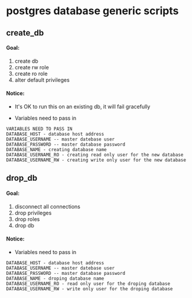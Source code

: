 # postgres database generic scripts

## create_db

#### Goal:

1. create db
2. create rw role
3. create ro role
4. alter default privileges

#### Notice:

* It's OK to run this on an existing db, it will fail gracefully

* Variables need to pass in
```
VARIABLES NEED TO PASS IN
DATABASE_HOST - database host address
DATABASE_USERNAME -- master datebase user
DATABASE_PASSWORD -- master database password
DATABASE_NAME - creating database name
DATABASE_USERNAME_RO - creating read only user for the new database
DATABASE_USERNAME_RW - creating write only user for the new database
```

## drop_db

#### Goal:

1. disconnect all connections
2. drop privileges
3. drop roles
4. drop db

#### Notice:

* Variables need to pass in
```
DATABASE_HOST - database host address
DATABASE_USERNAME -- master datebase user
DATABASE_PASSWORD -- master database password
DATABASE_NAME - droping database name
DATABASE_USERNAME_RO - read only user for the droping database
DATABASE_USERNAME_RW - write only user for the droping database
```